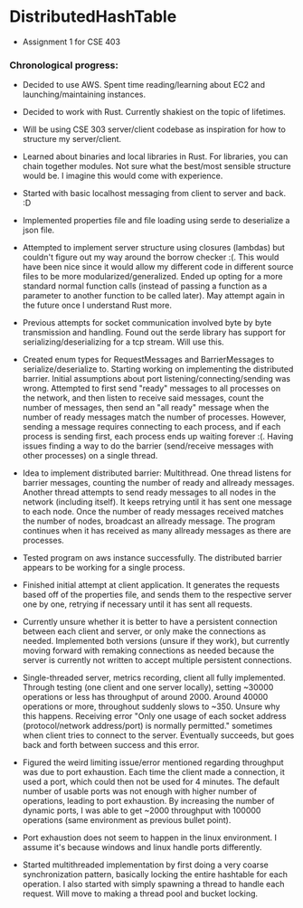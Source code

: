 # DistributedHashTable
* Assignment 1 for CSE 403

### Chronological progress:
* Decided to use AWS. Spent time reading/learning about EC2 and launching/maintaining instances.

* Decided to work with Rust. Currently shakiest on the topic of lifetimes.

* Will be using CSE 303 server/client codebase as inspiration for how to structure my server/client.

* Learned about binaries and local libraries in Rust. For libraries, you can chain together modules.
Not sure what the best/most sensible structure would be. I imagine this would come with experience.

* Started with basic localhost messaging from client to server and back. :D

* Implemented properties file and file loading using serde to deserialize a json file.

* Attempted to implement server structure using closures (lambdas) but couldn't figure
out my way around the borrow checker :(. This would have been nice since it would allow
my different code in different source files to be more modularized/generalized.
Ended up opting for a more standard normal function calls (instead of passing a function
as a parameter to another function to be called later).
May attempt again in the future once I understand Rust more.

* Previous attempts for socket communication involved byte by byte transmission and handling.
Found out the serde library has support for serializing/deserializing for a tcp stream. Will use this.

* Created enum types for RequestMessages and BarrierMessages to serialize/deserialize to. Starting working on 
implementing the distributed barrier. Initial assumptions about port listening/connecting/sending was wrong.
Attempted to first send "ready" messages to all processes on the network, and then listen to receive said messages,
count the number of messages, then send an "all ready" message when the number of ready messages match the number 
of processes. However, sending a message requires connecting to each process, and if each process is sending first,
each process ends up waiting forever :(. Having issues finding a way to do the barrier (send/receive messages with other
processes) on a single thread.

* Idea to implement distributed barrier: Multithread. One thread listens for barrier messages, counting the number of ready
and allready messages. Another thread attempts to send ready messages to all nodes in the network (including itself). It keeps
retrying until it has sent one message to each node. Once the number of ready messages received matches the number of nodes, broadcast
an allready message. The program continues when it has received as many allready messages as there are processes.

* Tested program on aws instance successfully. The distributed barrier appears to be working for a single process.

* Finished initial attempt at client application. It generates the requests based off of the properties file, and sends them to the respective
server one by one, retrying if necessary until it has sent all requests.

* Currently unsure whether it is better to have a persistent connection between each client and server, or only make the connections as needed.
Implemented both versions (unsure if they work), but currently moving forward with remaking connections as needed because the server is currently
not written to accept multiple persistent connections.

* Single-threaded server, metrics recording, client all fully implemented. Through testing (one client and one server locally), 
setting ~30000 operations or less has throughput of around 2000. Around 40000 operations or more, throughout suddenly slows to ~350.
Unsure why this happens. Receiving error "Only one usage of each socket address (protocol/network address/port) is normally permitted."
sometimes when client tries to connect to the server. Eventually succeeds, but goes back and forth between success and this error.

* Figured the weird limiting issue/error mentioned regarding throughput was due to port exhaustion. Each time the client made a connection,
it used a port, which could then not be used for 4 minutes. The default number of usable ports was not enough with higher number of operations,
leading to port exhaustion. By increasing the number of dynamic ports, I was able to get ~2000 throughput with 100000 operations (same environment
as previous bullet point).

* Port exhaustion does not seem to happen in the linux environment. I assume it's because windows and linux handle ports differently.

* Started multithreaded implementation by first doing a very coarse synchronization pattern, basically locking the entire hashtable for each operation.
I also started with simply spawning a thread to handle each request. Will move to making a thread pool and bucket locking.